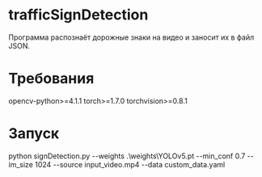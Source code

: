 # trafficSignDetection
Программа распознаёт дорожные знаки на видео и заносит их в файл JSON.

# Требования
opencv-python>=4.1.1
torch>=1.7.0
torchvision>=0.8.1

# Запуск
python signDetection.py --weights .\\weights\\YOLOv5.pt --min_conf 0.7 --im_size 1024 --source input_video.mp4 --data custom_data.yaml
